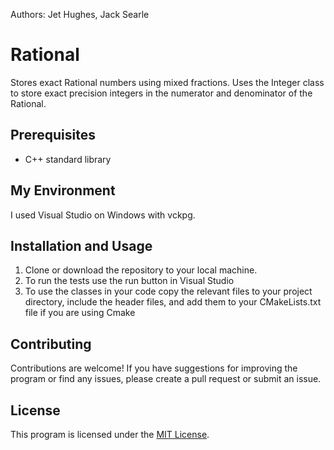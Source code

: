 Authors: Jet Hughes, Jack Searle

# Rational
Stores exact Rational numbers using mixed fractions. 
Uses the Integer class to store exact precision integers 
in the numerator and denominator of the Rational.

## Prerequisites
- C++ standard library

## My Environment
I used Visual Studio on Windows with vckpg.

## Installation and Usage
1. Clone or download the repository to your local machine.
2. To run the tests use the run button in Visual Studio
3. To use the classes in your code copy the relevant files to your project directory, include the header files, and add them to your CMakeLists.txt file if you are using Cmake

## Contributing
Contributions are welcome! If you have suggestions for improving the program or find any issues, please create a pull request or submit an issue.

## License
This program is licensed under the [MIT License](https://opensource.org/licenses/MIT).